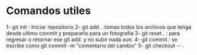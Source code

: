 # Comandos utiles

1- git  init : Iniciar repositorio
2- git add .  :tomas todos los archivos que tenga desde ultimo commit y prepararlo para un fotografia
3- git reset . : para regresar o retornar ese git add. y no subir nada aun.
4- git commit : se escribe como git commit -m "comentario del cambio"
5- git checkout -- .